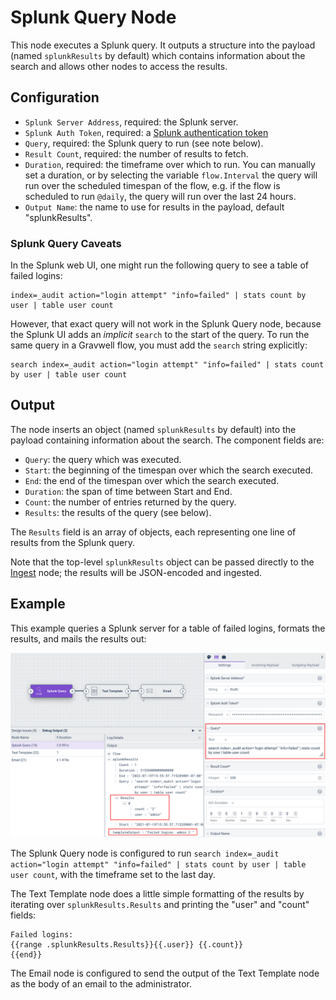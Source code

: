 # Splunk Query Node

This node executes a Splunk query. It outputs a structure into the payload (named `splunkResults` by default) which contains information about the search and allows other nodes to access the results.

## Configuration

* `Splunk Server Address`, required: the Splunk server.
* `Splunk Auth Token`, required: a [Splunk authentication token](https://docs.splunk.com/Documentation/Splunk/9.0.0/Security/CreateAuthTokens)
* `Query`, required: the Splunk query to run (see note below).
* `Result Count`, required: the number of results to fetch.
* `Duration`, required: the timeframe over which to run. You can manually set a duration, or by selecting the variable `flow.Interval` the query will run over the scheduled timespan of the flow, e.g. if the flow is scheduled to run `@daily`, the query will run over the last 24 hours.
* `Output Name`: the name to use for results in the payload, default "splunkResults".

### Splunk Query Caveats

In the Splunk web UI, one might run the following query to see a table of failed logins:

	index=_audit action="login attempt" "info=failed" | stats count by user | table user count

However, that exact query will not work in the Splunk Query node, because the Splunk UI adds an *implicit* `search` to the start of the query. To run the same query in a Gravwell flow, you must add the `search` string explicitly:

	search index=_audit action="login attempt" "info=failed" | stats count by user | table user count

## Output

The node inserts an object (named `splunkResults` by default) into the payload containing information about the search. The component fields are:

* `Query`: the query which was executed.
* `Start`: the beginning of the timespan over which the search executed.
* `End`: the end of the timespan over which the search executed.
* `Duration`: the span of time between Start and End.
* `Count`: the number of entries returned by the query.
* `Results`: the results of the query (see below).

The `Results` field is an array of objects, each representing one line of results from the Splunk query.

Note that the top-level `splunkResults` object can be passed directly to the [Ingest](ingest) node; the results will be JSON-encoded and ingested.

## Example

This example queries a Splunk server for a table of failed logins, formats the results, and mails the results out:

![](splunkquery-example.png)

The Splunk Query node is configured to run `search index=_audit action="login attempt" "info=failed" | stats count by user | table user count`, with the timeframe set to the last day.

The Text Template node does a little simple formatting of the results by iterating over `splunkResults.Results` and printing the "user" and "count" fields:

```
Failed logins:
{{range .splunkResults.Results}}{{.user}} {{.count}}
{{end}}
```

The Email node is configured to send the output of the Text Template node as the body of an email to the administrator.

